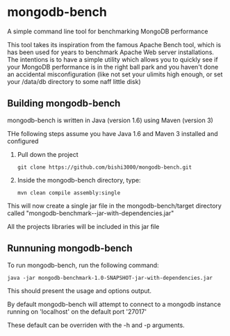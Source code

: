 mongodb-bench
=============

A simple command line tool for benchmarking MongoDB performance

This tool takes its inspiration from the famous Apache Bench tool, which is has been used for years to benchmark Apache Web server installations.
The intentions is to have a simple utility which allows you to quickly see if your MongoDB performance is in the right ball park and you haven't
done an accidental misconfiguration (like not set your ulimits high enough, or set your /data/db directory to some naff little disk)

Building mongodb-bench
----------------------

mongodb-bench is written in Java (version 1.6) using Maven (version 3)

THe following steps assume you have Java 1.6 and Maven 3 installed and configured

1.  Pull down the project

        git clone https://github.com/bishi3000/mongodb-bench.git

2.  Inside the mongodb-bench directory, type:

        mvn clean compile assembly:single

This will now create a single jar file in the mongodb-bench/target directory called "mongodb-benchmark-<version>-jar-with-dependencies.jar"

All the projects libraries will be included in this jar file

Runnuning mongodb-bench
-----------------------

To run mongodb-bench, run the following command:

    java -jar mongodb-benchmark-1.0-SNAPSHOT-jar-with-dependencies.jar

This should present the usage and options output.

By default mongodb-bench will attempt to connect to a mongodb instance running on 'localhost' on the default port '27017'

These default can be overriden with the -h and -p arguments.

